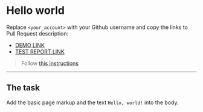 # Hello world
Replace `<your_account>` with your Github username and copy the links to Pull Request description:
- [DEMO LINK](https://Yevhen-Pavlovskyi.github.io/layout_hello-world/)
- [TEST REPORT LINK](https://Yevhen-Pavlovskyi.github.io/layout_hello-world/report/html_report/)

> Follow [this instructions](https://mate-academy.github.io/layout_task-guideline/#how-to-solve-the-layout-tasks-on-github)
___

## The task 
Add the basic page markup and the text `Hello, world!` into the body.
